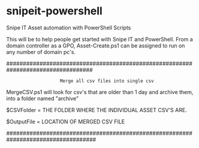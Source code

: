 # snipeit-powershell
Snipe IT Asset automation with PowerShell Scripts


This will be to help people get started with Snipe IT and PowerShell.
From a domain controller as a GPO, Asset-Create.ps1 can be assigned to run on any number of domain pc's.


                        
                        
                        
                        
                        
                        
##################################################################################
                        
                        Merge all csv files into single csv

MergeCSV.ps1 will look for csv's that are older than 1 day and archive them, into a folder named "archive"

$CSVFolder = THE FOLDER WHERE THE INDIVIDUAL ASSET CSV'S ARE. 

$OutputFile = LOCATION OF MERGED CSV FILE

###################################################################################
